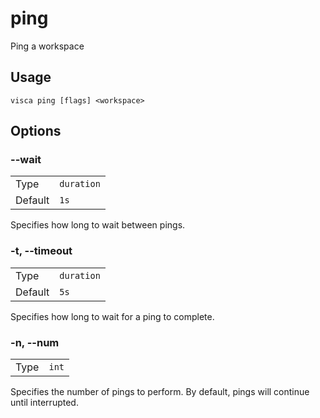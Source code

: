 # ping

Ping a workspace

## Usage

```console
visca ping [flags] <workspace>
```

## Options

### --wait

|         |                       |
| ------- | --------------------- |
| Type    | <code>duration</code> |
| Default | <code>1s</code>       |

Specifies how long to wait between pings.

### -t, --timeout

|         |                       |
| ------- | --------------------- |
| Type    | <code>duration</code> |
| Default | <code>5s</code>       |

Specifies how long to wait for a ping to complete.

### -n, --num

|      |                  |
| ---- | ---------------- |
| Type | <code>int</code> |

Specifies the number of pings to perform. By default, pings will continue until interrupted.
